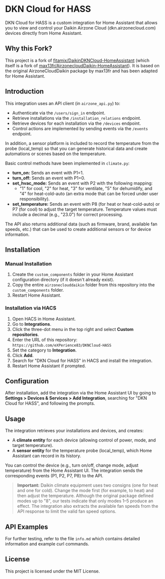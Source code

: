 # DKN Cloud for HASS

DKN Cloud for HASS is a custom integration for Home Assistant that allows you to view and control your Daikin Airzone Cloud (dkn.airzonecloud.com) devices directly from Home Assistant.

## Why this Fork?

This project is a fork of [fitamix/DaikinDKNCloud-HomeAssistant](https://github.com/fitamix/DaikinDKNCloud-HomeAssistant) (which itself is a fork of [max13fr/AirzonecloudDaikin-HomeAssistant](https://github.com/max13fr/AirzonecloudDaikin-HomeAssistant)). It is based on the original AirzoneCloudDaikin package by max13fr and has been adapted for Home Assistant.

## Introduction

This integration uses an API client (in `airzone_api.py`) to:
- Authenticate via the `/users/sign_in` endpoint.
- Retrieve installations via the `/installation_relations` endpoint.
- Retrieve devices for each installation via the `/devices` endpoint.
- Control actions are implemented by sending events via the `/events` endpoint.

In addition, a sensor platform is included to record the temperature from the probe (local_temp) so that you can generate historical data and create automations or scenes based on the temperature.

Basic control methods have been implemented in `climate.py`:
- **turn_on:** Sends an event with P1=1.
- **turn_off:** Sends an event with P1=0.
- **set_hvac_mode:** Sends an event with P2 with the following mapping:
  - "1" for cool, "2" for heat, "3" for ventilate, "5" for dehumidify, and "4" for heat-cold-auto (an extra mode that can be forced under user responsibility).
- **set_temperature:** Sends an event with P8 (for heat or heat-cold-auto) or P7 (for cool) to adjust the target temperature. Temperature values must include a decimal (e.g., "23.0") for correct processing.

The API also returns additional data (such as firmware, brand, available fan speeds, etc.) that can be used to create additional sensors or for device information.

## Installation

### Manual Installation
1. Create the `custom_components` folder in your Home Assistant configuration directory (if it doesn't already exist).
2. Copy the entire `airzoneclouddaikin` folder from this repository into the `custom_components` folder.
3. Restart Home Assistant.

### Installation via HACS
1. Open HACS in Home Assistant.
2. Go to **Integrations**.
3. Click the three-dot menu in the top right and select **Custom repositories**.
4. Enter the URL of this repository:  
   `https://github.com/eXPerience83/DKNCloud-HASS`
5. Set the category to **Integration**.
6. Click **Add**.
7. Search for "DKN Cloud for HASS" in HACS and install the integration.
8. Restart Home Assistant if prompted.

## Configuration

After installation, add the integration via the Home Assistant UI by going to **Settings > Devices & Services > Add Integration**, searching for "DKN Cloud for HASS", and following the prompts.

## Usage

The integration retrieves your installations and devices, and creates:
- A **climate entity** for each device (allowing control of power, mode, and target temperature).
- A **sensor entity** for the temperature probe (local_temp), which Home Assistant can record in its history.

You can control the device (e.g., turn on/off, change mode, adjust temperature) from the Home Assistant UI. The integration sends the corresponding events (P1, P2, P7, P8) to the API.

> **Important:** Daikin climate equipment uses two consigns (one for heat and one for cold). Change the mode first (for example, to heat) and then adjust the temperature. Although the original package defined modes up to "8", our tests indicate that only modes 1–5 produce an effect. The integration also extracts the available fan speeds from the API response to limit the valid fan speed options.

## API Examples

For further testing, refer to the file `info.md` which contains detailed information and example curl commands.

## License

This project is licensed under the MIT License.
